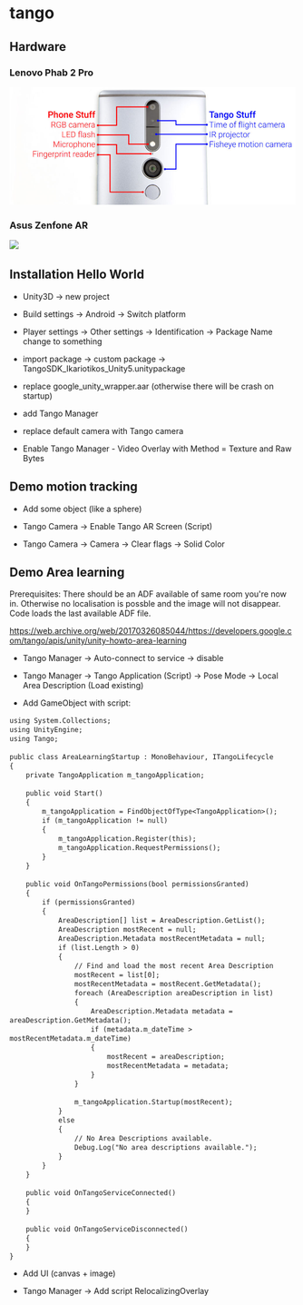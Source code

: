 # tango

## Hardware

### Lenovo Phab 2 Pro

<img src="tango.jpg">

### Asus Zenfone AR

<img src= "http://gadgethubspot.com/wp-content/myimages/2017/07/zpa2.png"/>


## Installation Hello World

- Unity3D -> new project

- Build settings -> Android -> Switch platform

- Player settings -> Other settings -> Identification -> Package Name change to something

- import package -> custom package -> TangoSDK_Ikariotikos_Unity5.unitypackage

- replace google_unity_wrapper.aar (otherwise there will be crash on startup)

- add Tango Manager

- replace default camera with Tango camera

- Enable Tango Manager - Video Overlay with Method = Texture and Raw Bytes

## Demo motion tracking

- Add some object (like a sphere)

- Tango Camera -> Enable Tango AR Screen (Script)

- Tango Camera -> Camera -> Clear flags -> Solid Color

## Demo Area learning

Prerequisites: There should be an ADF available of same room you're now in. Otherwise no localisation is possble and the image will
not disappear. Code loads the last available ADF file.

https://web.archive.org/web/20170326085044/https://developers.google.com/tango/apis/unity/unity-howto-area-learning

- Tango Manager -> Auto-connect to service -> disable

- Tango Manager -> Tango Application (Script) -> Pose Mode -> Local Area Description (Load existing)

- Add GameObject with script:

```
using System.Collections;
using UnityEngine;
using Tango;

public class AreaLearningStartup : MonoBehaviour, ITangoLifecycle
{
    private TangoApplication m_tangoApplication;

    public void Start()
    {
        m_tangoApplication = FindObjectOfType<TangoApplication>();
        if (m_tangoApplication != null)
        {
            m_tangoApplication.Register(this);
            m_tangoApplication.RequestPermissions();
        }
    }

    public void OnTangoPermissions(bool permissionsGranted)
    {
        if (permissionsGranted)
        {
            AreaDescription[] list = AreaDescription.GetList();
            AreaDescription mostRecent = null;
            AreaDescription.Metadata mostRecentMetadata = null;
            if (list.Length > 0)
            {
                // Find and load the most recent Area Description
                mostRecent = list[0];
                mostRecentMetadata = mostRecent.GetMetadata();
                foreach (AreaDescription areaDescription in list)
                {
                    AreaDescription.Metadata metadata = areaDescription.GetMetadata();
                    if (metadata.m_dateTime > mostRecentMetadata.m_dateTime)
                    {
                        mostRecent = areaDescription;
                        mostRecentMetadata = metadata;
                    }
                }

                m_tangoApplication.Startup(mostRecent);
            }
            else
            {
                // No Area Descriptions available.
                Debug.Log("No area descriptions available.");
            }
        }
    }

    public void OnTangoServiceConnected()
    {
    }

    public void OnTangoServiceDisconnected()
    {
    }
}
```

- Add UI (canvas + image)

- Tango Manager -> Add script RelocalizingOverlay 
